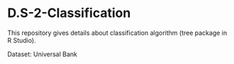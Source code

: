 # D.S-2-Classification

This repository gives details about classification algorithm (tree package in R Studio).

Dataset: Universal Bank

